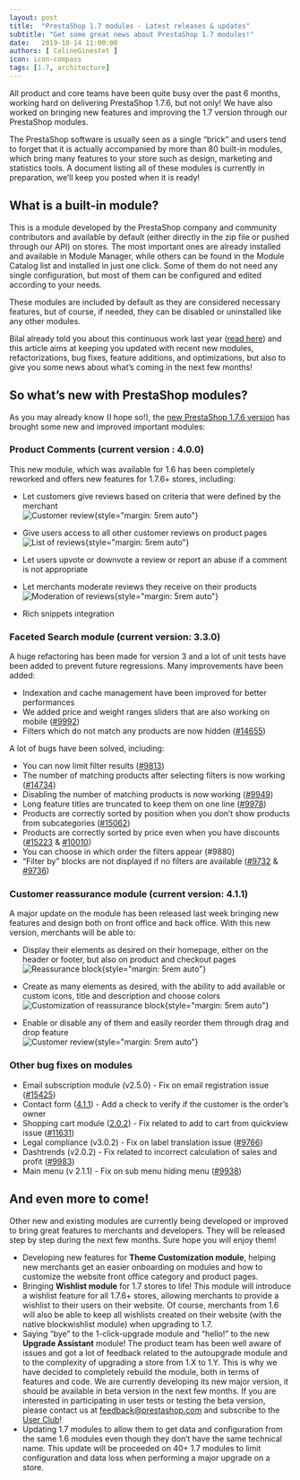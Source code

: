 ```yaml
---
layout: post
title:  "PrestaShop 1.7 modules - Latest releases & updates"
subtitle: "Get some great news about PrestaShop 1.7 modules!"
date:   2019-10-14 11:00:00
authors: [ ColineGinestet ]
icon: icon-compass
tags: [1.7, architecture]
---
```


All product and core teams have been quite busy over the past 6 months, working hard on delivering PrestaShop 1.7.6, but not only! We have also worked on bringing new features and improving the 1.7 version through our PrestaShop modules. 

The PrestaShop software is usually seen as a single “brick” and users tend to forget that it is actually accompanied by more than 80 built-in modules, which bring many features to your store such as design, marketing and statistics tools. A document listing all of these modules is currently in preparation, we’ll keep you posted when it is ready!


## What is a built-in module? 

This is a module developed by the PrestaShop company and community contributors and available by default (either directly in the zip file or pushed through our API) on stores. The most important ones are already installed and available in Module Manager, while others can be found in the Module Catalog list and installed in just one click. Some of them do not need any single configuration, but most of them can be configured and edited according to your needs.

These modules are included by default as they are considered necessary features, but of course, if needed, they can be disabled or uninstalled like any other modules.

Bilal already told you about this continuous work last year ([read here](http://build.prestashop.com/news/native-modules-and-smart-menu)) and this article aims at keeping you updated with recent new modules, refactorizations, bug fixes, feature additions, and optimizations, but also to give you some news about what’s coming in the next few months!


## So what’s new with PrestaShop modules? 

As you may already know (I hope so!), the [new PrestaShop 1.7.6 version](http://build.prestashop.com/news/prestashop-1-7-6-0-available/) has brought some new and improved important modules: 


### Product Comments (current version : 4.0.0)

This new module, which was available for 1.6 has been completely reworked and offers new features for 1.7.6+ stores, including:

- Let customers give reviews based on criteria that were defined by the merchant  
![Customer review](/assets/images/2019/10/module-news-image4.png){style="margin: 5rem auto"}

- Give users access to all other customer reviews on product pages  
![List of reviews](/assets/images/2019/10/module-news-image5.png){style="margin: 5rem auto"}

- Let users upvote or downvote a review or report an abuse if a comment is not appropriate
- Let merchants moderate reviews they receive on their products  
![Moderation of reviews](/assets/images/2019/10/module-news-image2.png){style="margin: 5rem auto"}

- Rich snippets integration


### Faceted Search module (current version: 3.3.0)

A huge refactoring has been made for version 3 and a lot of unit tests have been added to prevent future regressions. Many improvements have been added:  

- Indexation and cache management have been improved for better performances
- We added price and weight ranges sliders that are also working on mobile ([#9992](https://github.com/PrestaShop/PrestaShop/issues/9992))
- Filters which do not match any products are now hidden ([#14655](https://github.com/PrestaShop/PrestaShop/issues/14655))

A lot of bugs have been solved, including:

- You can now limit filter results ([#9813](https://github.com/PrestaShop/PrestaShop/issues/9813))
- The number of matching products after selecting filters is now working ([#14734](https://github.com/PrestaShop/PrestaShop/issues/14734))
- Disabling the number of matching products is now working ([#9949](https://github.com/PrestaShop/PrestaShop/issues/9949))
- Long feature titles are truncated to keep them on one line ([#9978](https://github.com/PrestaShop/PrestaShop/issues/9978))
- Products are correctly sorted by position when you don’t show products from subcategories ([#15062](https://github.com/PrestaShop/PrestaShop/issues/15062))
- Products are correctly sorted by price even when you have discounts ([#15223](https://github.com/PrestaShop/PrestaShop/issues/15223) & [#10010](https://github.com/PrestaShop/PrestaShop/issues/10010))
- You can choose in which order the filters appear (#9880)
- “Filter by” blocks are not displayed if no filters are available ([#9732](https://github.com/PrestaShop/PrestaShop/issues/9732) & [#9736](https://github.com/PrestaShop/PrestaShop/issues/9736))

### Customer reassurance module (current version: 4.1.1)

A major update on the module has been released last week bringing new features and design both on front office and back office. With this new version, merchants will be able to: 

- Display their elements as desired on their homepage, either on the header or footer, but also on product and checkout pages  
![Reassurance block](/assets/images/2019/10/module-news-image6.png){style="margin: 5rem auto"}

- Create as many elements as desired, with the ability to add available or custom icons, title and description and choose colors  
![Customization of reassurance block](/assets/images/2019/10/module-news-image3.png){style="margin: 5rem auto"}

- Enable or disable any of them and easily reorder them through drag and drop feature  
![Customer review](/assets/images/2019/10/module-news-image1.png){style="margin: 5rem auto"}


### Other bug fixes on modules 

- Email subscription module (v2.5.0) - Fix on email registration issue ([#15425](https://github.com/PrestaShop/PrestaShop/issues/15425))
- Contact form ([4.1.1](https://github.com/PrestaShop/contactform/releases/tag/v4.1.1)) - Add a check to verify if the customer is the order’s owner
- Shopping cart module ([2.0.2](https://github.com/PrestaShop/ps_shoppingcart/releases/tag/v2.0.2)) - Fix related to add to cart from quickview issue ([#11631](https://github.com/PrestaShop/PrestaShop/issues/11631))
- Legal compliance (v3.0.2) - Fix on label translation issue ([#9766](https://github.com/PrestaShop/PrestaShop/issues/9766))
- Dashtrends (v2.0.2) - Fix related to incorrect calculation of sales and profit ([#9983](https://github.com/PrestaShop/PrestaShop/issues/9983))
- Main menu (v 2.1.1) - Fix on sub menu hiding menu ([#9938](https://github.com/PrestaShop/PrestaShop/issues/9938))


## And even more to come!

Other new and existing modules are currently being developed or improved to bring great features to merchants and developers. They will be released step by step during the next few months. Sure hope you will enjoy them! 

- Developing new features for **Theme Customization module**, helping new merchants get an easier onboarding on modules and how to customize the website front office category and product pages.
- Bringing **Wishlist module** for 1.7 stores to life! This module will introduce a wishlist feature for all 1.7.6+ stores, allowing merchants to provide a wishlist to their users on their website. Of course, merchants from 1.6 will also be able to keep all wishlists created on their website (with the native blockwishlist module) when upgrading to 1.7.
- Saying “bye” to the 1-click-upgrade module and “hello!” to the new **Upgrade Assistant** module! The product team has been well aware of issues and got a lot of feedback related to the autoupgrade module and to the complexity of upgrading a store from 1.X to 1.Y. This is why we have decided to completely rebuild the module, both in terms of features and code. We are currently developing its new major version, it should be available in beta version in the next few months. If you are interested in participating in user tests or testing the beta version, please contact us at [feedback@prestashop.com](mailto:feedback@prestashop.com) and subscribe to the [User Club](https://www.prestashop.com/en/club)!
- Updating 1.7 modules to allow them to get data and configuration from the same 1.6 modules even though they don’t have the same technical name. This update will be proceeded on 40+ 1.7 modules to limit configuration and data loss when performing a major upgrade on a store.  


